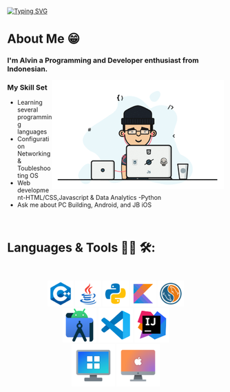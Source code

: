 
<br>

<a href="https://git.io/typing-svg"><img src="https://readme-typing-svg.demolab.com?font=Merienda&size=50&pause=1000&color=1343F7&background=2BFF2F00&center=true&vCenter=true&width=435&height=100&lines=Hello+World!!+%F0%9F%9A%80" alt="Typing SVG" /></a>

# About Me 😁
### I'm Alvin a Programming and Developer enthusiast from Indonesian.

<img hight="300" width="400" alt="GIF" align="right" src="https://github.com/X1er0/X1er0/blob/main/assets/chill%20scene.gif">

### My Skill Set
- Learning several programming languages
- Configuration Networking & Toubleshooting OS
- Web development-HTML/CSS,Javascript & Data Analytics -Python
- Ask me about PC Building, Android, and JB iOS

<br>

# Languages & Tools 👨‍💻 🛠:
</br>

<p align="center">

<!-- For more icons please follow  https://github.com/MikeCodesDotNET/ColoredBadges -->
<img src="https://github.com/X1er0/X1er0/blob/main/assets/Icons/c%2B%2B.png" alt="c++" width="60" hight="50">
<img src="https://github.com/X1er0/X1er0/blob/main/assets/Icons/java-144.png" alt="java"  width="60" hight="50">
<img src="https://github.com/X1er0/X1er0/blob/main/assets/Icons/python-144.png" alt="python" width="60" hight="50">
<img src="https://github.com/X1er0/X1er0/blob/main/assets/Icons/kotlin.png" alt="kotlin" width="60" hight="50">
<img src="https://github.com/X1er0/X1er0/blob/main/assets/Icons/mysql.png" alt="mysql" width="60" hight="50">
</br>
<img src="https://github.com/X1er0/X1er0/blob/main/assets/Icons/android.png" alt="android_studio" width="80" hight="50">
<img src="https://github.com/X1er0/X1er0/blob/main/assets/Icons/visual.png" alt="visualstudio_code" width="80" hight="50">
<img src="https://github.com/X1er0/X1er0/blob/main/assets/Icons/ntellij.png" alt="intellij_idea" width="80" hight="50">
</br>
<img src="https://github.com/X1er0/X1er0/blob/main/assets/Icons/windows-client.png" alt="windows" width="100" hight="50">
<img src="https://github.com/X1er0/X1er0/blob/main/assets/Icons/mac-client.png" alt="macos" width="100" hight="50">
</p>
</br>
</br>
</br>
